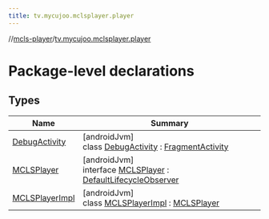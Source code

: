 ```yaml
---
title: tv.mycujoo.mclsplayer.player
---
```

//[mcls-player](../../index.html)/[tv.mycujoo.mclsplayer.player](index.html)



# Package-level declarations



## Types


| Name | Summary |
|---|---|
| [DebugActivity](-debug-activity/index.html) | [androidJvm]<br>class [DebugActivity](-debug-activity/index.html) : [FragmentActivity](https://developer.android.com/reference/kotlin/androidx/fragment/app/FragmentActivity.html) |
| [MCLSPlayer](-m-c-l-s-player/index.html) | [androidJvm]<br>interface [MCLSPlayer](-m-c-l-s-player/index.html) : [DefaultLifecycleObserver](https://developer.android.com/reference/kotlin/androidx/lifecycle/DefaultLifecycleObserver.html) |
| [MCLSPlayerImpl](-m-c-l-s-player-impl/index.html) | [androidJvm]<br>class [MCLSPlayerImpl](-m-c-l-s-player-impl/index.html) : [MCLSPlayer](-m-c-l-s-player/index.html) |

